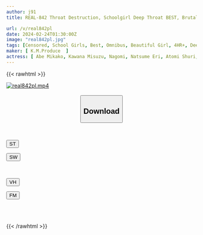 ```yaml
---
author: j91
title: REAL-842 Throat Destruction, Schoolgirl Deep Throat BEST, Brutal Piston Thrusting, 240 Minutes

url: /v/real842pl
date: 2024-02-24T01:30:00Z
image: "real842pl.jpg"
tags: [Censored, School Girls, Best, Omnibus, Beautiful Girl, 4HR+, Deep Throating, Evil	]
maker: [ K.M.Produce  ]
actress: [ Abe Mikako, Kawana Misuzu, Nagomi, Natsume Eri, Atomi Shuri, Aoi Rena, Kururugi Aoi, Hoshina Ai, Kanade Kanon, Kuramoto Sumire]
---
```



{{< rawhtml >}}

<div class="video" data-videoid="DAl0ZXrmJRCkZ4p">
    <a href="javascript:;">
        <img src="/v/real842pl/real842pl.jpg" width="WIDTH" height="HEIGHT" alt="real842pl.mp4" loading="lazy">
    </a>
</div>

<script type="text/javascript" src="https://j91.asia/asset/on-demand-st.js"></script>

<br>
  <link rel="stylesheet" href="https://j91.asia/asset/bs5.css">
  
  <center>
  <button class="btn btn-primary" type="button" data-bs-toggle="collapse" data-bs-target=".multi-collapse" aria-expanded="false" aria-controls="multiCollapseExample1 multiCollapseExample2"><h2>Download</h2></button></center>
</p>
<div class="row">
  <div class="col">
    <div class="collapse multi-collapse" id="multiCollapseExample1">
      <div class="card card-body">
	      	      <br>
<div class="buttons">  
<p><a href="https://streamtape.to/v/DAl0ZXrmJRCkZ4p" target="_blank"><button class="btn-hover color-3"><i class="fa fa-download"></i> ST</button></a></p>
<p><a href="https://cdnwish.com/fnls41j1fuov" target="_blank"><button class="btn-hover color-2"><i class="fa fa-download"></i> SW</button></a></p></div>
    </div>
  </div>
</div>
  <div class="col">
    <div class="collapse multi-collapse" id="multiCollapseExample2">
      <div class="card card-body">
	      <br>
<div class="buttons">
<p><a href="javascript:;"><button class="btn-hover color-9"><i class="fa fa-download"></i> VH</button></a></p>
<p><a href="javascript:;"><button class="btn-hover color-8"><i class="fa fa-download"></i> FM</button></a></p></div>
<br><br>
      </div>
    </div>
  </div>
</div>

{{< /rawhtml >}}